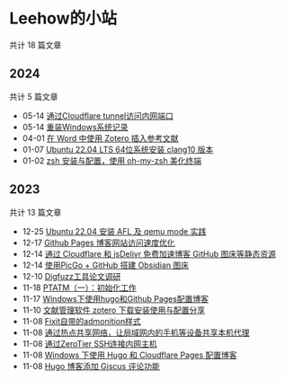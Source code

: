 # Leehow的小站

共计 18 篇文章

## 2024

共计 5 篇文章

- 05-14 [通过Cloudflare tunnel访问内网端口](https://www.haoyep.com/posts/access-intranet-ports-via-cloudflare-tunnel/ "2024-05-14 15:00:08")
- 05-14 [重装Windows系统记录](https://www.haoyep.com/posts/reinstall-windows/ "2024-05-14 14:48:37")
- 04-01 [在 Word 中使用 Zotero 插入参考文献](https://www.haoyep.com/posts/word-zotero-citation/ "2024-04-01 16:30:01")
- 01-07 [Ubuntu 22.04 LTS 64位系统安装 clang10 版本](https://www.haoyep.com/posts/ubuntu22-install-clang10/ "2024-01-07 15:44:57")
- 01-02 [zsh 安装与配置，使用 oh-my-zsh 美化终端](https://www.haoyep.com/posts/zsh-config-oh-my-zsh/ "2024-01-02 23:30:39")

## 2023

共计 13 篇文章

- 12-25 [Ubuntu 22.04 安装 AFL 及 qemu mode 实践](https://www.haoyep.com/posts/afl-install/ "2023-12-25 21:24:00")
- 12-17 [Github Pages 博客网站访问速度优化](https://www.haoyep.com/posts/optimize-github-pages-blog-access-speed/ "2023-12-17 15:00:18")
- 12-14 [通过 Cloudflare 和 jsDelivr 免费加速博客 GitHub 图床等静态资源](https://www.haoyep.com/posts/github-graph-beds-cdn/ "2023-12-14 19:16:31")
- 12-14 [使用PicGo + GitHub 搭建 Obsidian 图床](https://www.haoyep.com/posts/github-graph-beds/ "2023-12-14 16:12:20")
- 12-10 [Digfuzz工具论文调研](https://www.haoyep.com/posts/digfuzz/ "2023-12-10 17:04:08")
- 11-18 [PTATM（一）：初始化工作](https://www.haoyep.com/posts/ptatm-1/ "2023-11-18 20:42:47")
- 11-17 [Windows下使用hugo和Github Pages配置博客](https://www.haoyep.com/posts/windows-hugo-blog-github/ "2023-11-17 23:13:11")
- 11-10 [文献管理软件 zotero 下载安装使用与配置分享](https://www.haoyep.com/posts/zotero-config/ "2023-11-10 15:19:01")
- 11-08 [Fixit自带的admonition样式](https://www.haoyep.com/posts/fixit-admonition/ "2023-11-08 23:05:02")
- 11-08 [通过热点共享网络，让局域网内的手机等设备共享本机代理](https://www.haoyep.com/posts/sharing-proxy-to-lan-devices-using-hotpot/ "2023-11-08 22:59:29")
- 11-08 [通过ZeroTier SSH连接内网主机](https://www.haoyep.com/posts/zerotier-ssh/ "2023-11-08 22:49:04")
- 11-08 [Windows 下使用 Hugo 和 Cloudflare Pages 配置博客](https://www.haoyep.com/posts/windows-hugo-blog-cloudflare/ "2023-11-08 16:33:12")
- 11-08 [Hugo 博客添加 Giscus 评论功能](https://www.haoyep.com/posts/hugo-add-component/ "2023-11-08 12:58:06")

